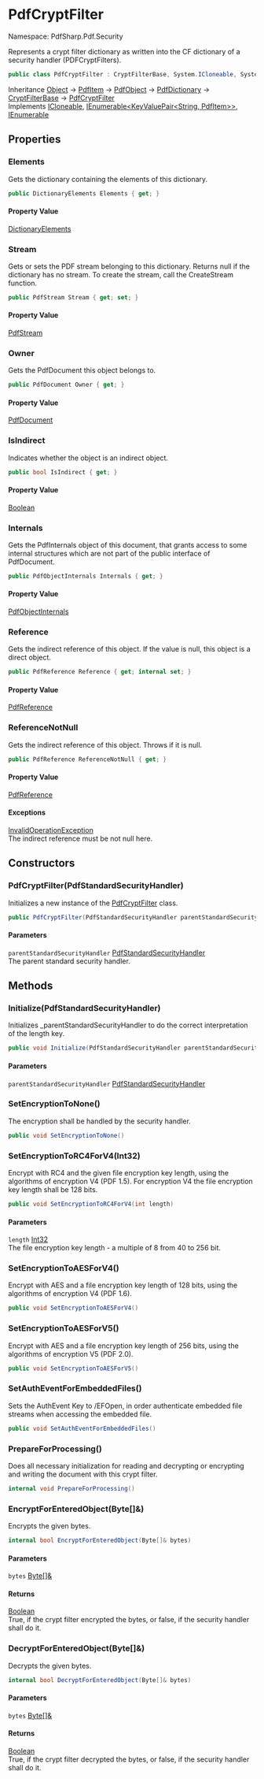 # PdfCryptFilter

Namespace: PdfSharp.Pdf.Security

Represents a crypt filter dictionary as written into the CF dictionary of a security handler (PDFCryptFilters).

```csharp
public class PdfCryptFilter : CryptFilterBase, System.ICloneable, System.Collections.Generic.IEnumerable`1[[System.Collections.Generic.KeyValuePair`2[[System.String, System.Private.CoreLib, Version=6.0.0.0, Culture=neutral, PublicKeyToken=7cec85d7bea7798e],[PdfSharp.Pdf.PdfItem, PdfSharp, Version=0.1.2.0, Culture=neutral, PublicKeyToken=null]], System.Private.CoreLib, Version=6.0.0.0, Culture=neutral, PublicKeyToken=7cec85d7bea7798e]], System.Collections.IEnumerable
```

Inheritance [Object](https://docs.microsoft.com/en-us/dotnet/api/system.object) → [PdfItem](./pdfsharp.pdf.pdfitem) → [PdfObject](./pdfsharp.pdf.pdfobject) → [PdfDictionary](./pdfsharp.pdf.pdfdictionary) → [CryptFilterBase](./pdfsharp.pdf.security.cryptfilterbase) → [PdfCryptFilter](./pdfsharp.pdf.security.pdfcryptfilter)<br>
Implements [ICloneable](https://docs.microsoft.com/en-us/dotnet/api/system.icloneable), [IEnumerable&lt;KeyValuePair&lt;String, PdfItem&gt;&gt;](https://docs.microsoft.com/en-us/dotnet/api/system.collections.generic.ienumerable-1), [IEnumerable](https://docs.microsoft.com/en-us/dotnet/api/system.collections.ienumerable)

## Properties

### **Elements**

Gets the dictionary containing the elements of this dictionary.

```csharp
public DictionaryElements Elements { get; }
```

#### Property Value

[DictionaryElements](./pdfsharp.pdf.pdfdictionary.dictionaryelements)<br>

### **Stream**

Gets or sets the PDF stream belonging to this dictionary. Returns null if the dictionary has
 no stream. To create the stream, call the CreateStream function.

```csharp
public PdfStream Stream { get; set; }
```

#### Property Value

[PdfStream](./pdfsharp.pdf.pdfdictionary.pdfstream)<br>

### **Owner**

Gets the PdfDocument this object belongs to.

```csharp
public PdfDocument Owner { get; }
```

#### Property Value

[PdfDocument](./pdfsharp.pdf.pdfdocument)<br>

### **IsIndirect**

Indicates whether the object is an indirect object.

```csharp
public bool IsIndirect { get; }
```

#### Property Value

[Boolean](https://docs.microsoft.com/en-us/dotnet/api/system.boolean)<br>

### **Internals**

Gets the PdfInternals object of this document, that grants access to some internal structures
 which are not part of the public interface of PdfDocument.

```csharp
public PdfObjectInternals Internals { get; }
```

#### Property Value

[PdfObjectInternals](./pdfsharp.pdf.advanced.pdfobjectinternals)<br>

### **Reference**

Gets the indirect reference of this object. If the value is null, this object is a direct object.

```csharp
public PdfReference Reference { get; internal set; }
```

#### Property Value

[PdfReference](./pdfsharp.pdf.advanced.pdfreference)<br>

### **ReferenceNotNull**

Gets the indirect reference of this object. Throws if it is null.

```csharp
public PdfReference ReferenceNotNull { get; }
```

#### Property Value

[PdfReference](./pdfsharp.pdf.advanced.pdfreference)<br>

#### Exceptions

[InvalidOperationException](https://docs.microsoft.com/en-us/dotnet/api/system.invalidoperationexception)<br>
The indirect reference must be not null here.

## Constructors

### **PdfCryptFilter(PdfStandardSecurityHandler)**

Initializes a new instance of the [PdfCryptFilter](./pdfsharp.pdf.security.pdfcryptfilter) class.

```csharp
public PdfCryptFilter(PdfStandardSecurityHandler parentStandardSecurityHandler)
```

#### Parameters

`parentStandardSecurityHandler` [PdfStandardSecurityHandler](./pdfsharp.pdf.security.pdfstandardsecurityhandler)<br>
The parent standard security handler.

## Methods

### **Initialize(PdfStandardSecurityHandler)**

Initializes _parentStandardSecurityHandler to do the correct interpretation of the length key.

```csharp
public void Initialize(PdfStandardSecurityHandler parentStandardSecurityHandler)
```

#### Parameters

`parentStandardSecurityHandler` [PdfStandardSecurityHandler](./pdfsharp.pdf.security.pdfstandardsecurityhandler)<br>

### **SetEncryptionToNone()**

The encryption shall be handled by the security handler.

```csharp
public void SetEncryptionToNone()
```

### **SetEncryptionToRC4ForV4(Int32)**

Encrypt with RC4 and the given file encryption key length, using the algorithms of encryption V4 (PDF 1.5).
 For encryption V4 the file encryption key length shall be 128 bits.

```csharp
public void SetEncryptionToRC4ForV4(int length)
```

#### Parameters

`length` [Int32](https://docs.microsoft.com/en-us/dotnet/api/system.int32)<br>
The file encryption key length - a multiple of 8 from 40 to 256 bit.

### **SetEncryptionToAESForV4()**

Encrypt with AES and a file encryption key length of 128 bits, using the algorithms of encryption V4 (PDF 1.6).

```csharp
public void SetEncryptionToAESForV4()
```

### **SetEncryptionToAESForV5()**

Encrypt with AES and a file encryption key length of 256 bits, using the algorithms of encryption V5 (PDF 2.0).

```csharp
public void SetEncryptionToAESForV5()
```

### **SetAuthEventForEmbeddedFiles()**

Sets the AuthEvent Key to /EFOpen, in order authenticate embedded file streams when accessing the embedded file.

```csharp
public void SetAuthEventForEmbeddedFiles()
```

### **PrepareForProcessing()**

Does all necessary initialization for reading and decrypting or encrypting and writing the document with this crypt filter.

```csharp
internal void PrepareForProcessing()
```

### **EncryptForEnteredObject(Byte[]&)**

Encrypts the given bytes.

```csharp
internal bool EncryptForEnteredObject(Byte[]& bytes)
```

#### Parameters

`bytes` [Byte[]&](https://docs.microsoft.com/en-us/dotnet/api/system.byte&)<br>

#### Returns

[Boolean](https://docs.microsoft.com/en-us/dotnet/api/system.boolean)<br>
True, if the crypt filter encrypted the bytes, or false, if the security handler shall do it.

### **DecryptForEnteredObject(Byte[]&)**

Decrypts the given bytes.

```csharp
internal bool DecryptForEnteredObject(Byte[]& bytes)
```

#### Parameters

`bytes` [Byte[]&](https://docs.microsoft.com/en-us/dotnet/api/system.byte&)<br>

#### Returns

[Boolean](https://docs.microsoft.com/en-us/dotnet/api/system.boolean)<br>
True, if the crypt filter decrypted the bytes, or false, if the security handler shall do it.
